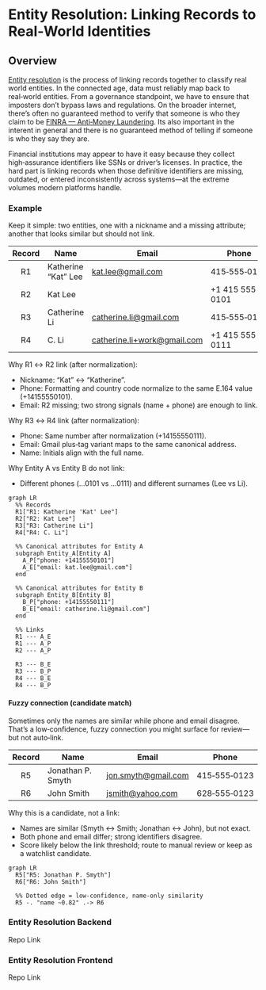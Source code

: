 # Entity Resolution: Linking Records to Real‑World Identities

## Overview

[Entity resolution](https://en.wikipedia.org/wiki/Record_linkage) is the process of linking records together to classify real world entities. In the connected age, data must reliably map back to real‑world entities. From a governance standpoint, we have to ensure that imposters don’t bypass laws and regulations. On the broader internet, there’s often no guaranteed method to verify that someone is who they claim to be [FINRA — Anti‑Money Laundering](https://www.finra.org/rules-guidance/key-topics/aml). Its also important in the interent in general and there is no guaranteed method of telling if someone is who they say they are.  

Financial institutions may appear to have it easy because they collect high‑assurance identifiers like SSNs or driver’s licenses. In practice, the hard part is linking records when those definitive identifiers are missing, outdated, or entered inconsistently across systems—at the extreme volumes modern platforms handle.

### Example

Keep it simple: two entities, one with a nickname and a missing attribute; another that looks similar but should not link.

| Record | Name                  | Email                       | Phone           |
|:------:|-----------------------|-----------------------------|-----------------|
| R1     | Katherine “Kat” Lee   | kat.lee@gmail.com           | 415‑555‑0101    |
| R2     | Kat Lee               |                             | +1 415 555 0101 |
| R3     | Catherine Li          | catherine.li@gmail.com      | 415‑555‑0111    |
| R4     | C. Li                 | catherine.li+work@gmail.com | +1 415 555 0111 |

Why R1 ↔ R2 link (after normalization):

- Nickname: “Kat” ↔ “Katherine”.
- Phone: Formatting and country code normalize to the same E.164 value (+14155550101).
- Email: R2 missing; two strong signals (name + phone) are enough to link.

Why R3 ↔ R4 link (after normalization):

- Phone: Same number after normalization (+14155550111).
- Email: Gmail plus‑tag variant maps to the same canonical address.
- Name: Initials align with the full name.

Why Entity A vs Entity B do not link:

- Different phones (…0101 vs …0111) and different surnames (Lee vs Li).


```mermaid
graph LR
  %% Records
  R1["R1: Katherine 'Kat' Lee"]
  R2["R2: Kat Lee"]
  R3["R3: Catherine Li"]
  R4["R4: C. Li"]

  %% Canonical attributes for Entity A
  subgraph Entity_A[Entity A]
    A_P["phone: +14155550101"]
    A_E["email: kat.lee@gmail.com"]
  end

  %% Canonical attributes for Entity B
  subgraph Entity_B[Entity B]
    B_P["phone: +14155550111"]
    B_E["email: catherine.li@gmail.com"]
  end

  %% Links
  R1 --- A_E
  R1 --- A_P
  R2 --- A_P

  R3 --- B_E
  R3 --- B_P
  R4 --- B_E
  R4 --- B_P
```

#### Fuzzy connection (candidate match)

Sometimes only the names are similar while phone and email disagree. That’s a low‑confidence, fuzzy connection you might surface for review—but not auto‑link.

| Record | Name               | Email                    | Phone         |
|:------:|--------------------|--------------------------|---------------|
| R5     | Jonathan P. Smyth  | jon.smyth@gmail.com      | 415‑555‑0123  |
| R6     | John Smith         | jsmith@yahoo.com         | 628‑555‑0123  |

Why this is a candidate, not a link:
- Names are similar (Smyth ↔ Smith; Jonathan ↔ John), but not exact.
- Both phone and email differ; strong identifiers disagree.
- Score likely below the link threshold; route to manual review or keep as a watchlist candidate.

```mermaid
graph LR
  R5["R5: Jonathan P. Smyth"]
  R6["R6: John Smith"]

  %% Dotted edge = low-confidence, name-only similarity
  R5 -. "name ~0.82" .-> R6
```

### Entity Resolution Backend
Repo Link

### Entity Resolution Frontend
Repo Link

